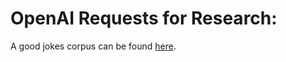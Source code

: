 # OpenAI Requests for Research: 

A good jokes corpus can be found [here](https://github.com/omtcyfz/crawlboy).
